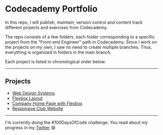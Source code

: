 # Codecademy Portfolio
In this repo, I will publish, maintain, version control and content track different projects and exercises from Codecademy. 

The repo consists of a few folders, each folder corresponding to a specific project from the "Front-end Engineer" path in Codecademy. Since I work on the projects on my own, I saw no need to create multiple branches. Thus, everything is organized in folders in the main branch.

Each project is listed in chronological order below.
___

## Projects

* [Web Design Systems](https://andresuriegas.github.io/codecademy_exercises/Web_Design_Systems/) 
* [Flexbox Layout](https://andresuriegas.github.io/codecademy_exercises/Tea_Cozy_Layout_Flexbox/)
* [Company Home Page with Flexbox](https://andresuriegas.github.io/codecademy_exercises/Company_Home_Page_Flexbox)
* [Responsive Club Website ](https://andresuriegas.github.io/codecademy_exercises/Responsive-Club-Website)
___

I'm currently doing the #100DaysOfCode challenge. You read about my progress in my [Twitter](https://twitter.com/andresuriegas) :smile: 